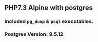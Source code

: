 ## PHP7.3 Alpine with postgres
### Included `pg_dump` & `psql` executables.
### Postgres Version: 9.5.12